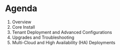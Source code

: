 # Agenda

1. Overview
2. Core Install
3. Tenant Deployment and Advanced Configurations
4. Upgrades and Troubleshooting
5. Multi-Cloud and High Availability (HA) Deployments
